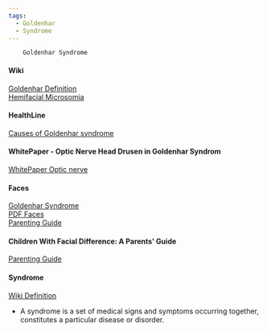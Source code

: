```yaml
---
tags:
  - Goldenhar
  - Syndrome
---
```

````````
    Goldenhar Syndrome
`````````````
#### Wiki
[Goldenhar Definition](https://en.wikipedia.org/wiki/Goldenhar_syndrome)  
[Hemifacial Microsomia](https://en.wikipedia.org/wiki/Hemifacial_microsomia)
#### HealthLine
[Causes of Goldenhar syndrome](https://www.healthline.com/health/goldenhar-syndrome#causes)
#### WhitePaper - Optic Nerve Head Drusen in Goldenhar Syndrom
[WhitePaper Optic nerve](http://www.jkscience.org/archive/volume91/jk1.pdf)
#### Faces
[Goldenhar Syndrome](http://www.faces-cranio.org/Disord/Golden.htm)  
[PDF Faces](http://www.faces-cranio.org/pdf/GOLDENHAR.pdf)  
[Parenting Guide](https://www.myface.org/wp-content/uploads/2014/08/Parenting-Guide.pdf)
#### Children With Facial Difference: A Parents' Guide
[Parenting Guide](https://www.amazon.com/Children-Facial-Difference-Parents-Guide/dp/0933149611)
#### Syndrome
[Wiki Definition](https://en.wikipedia.org/wiki/Syndrome)
- A syndrome is a set of medical signs and symptoms occurring together, constitutes a particular disease or disorder.
